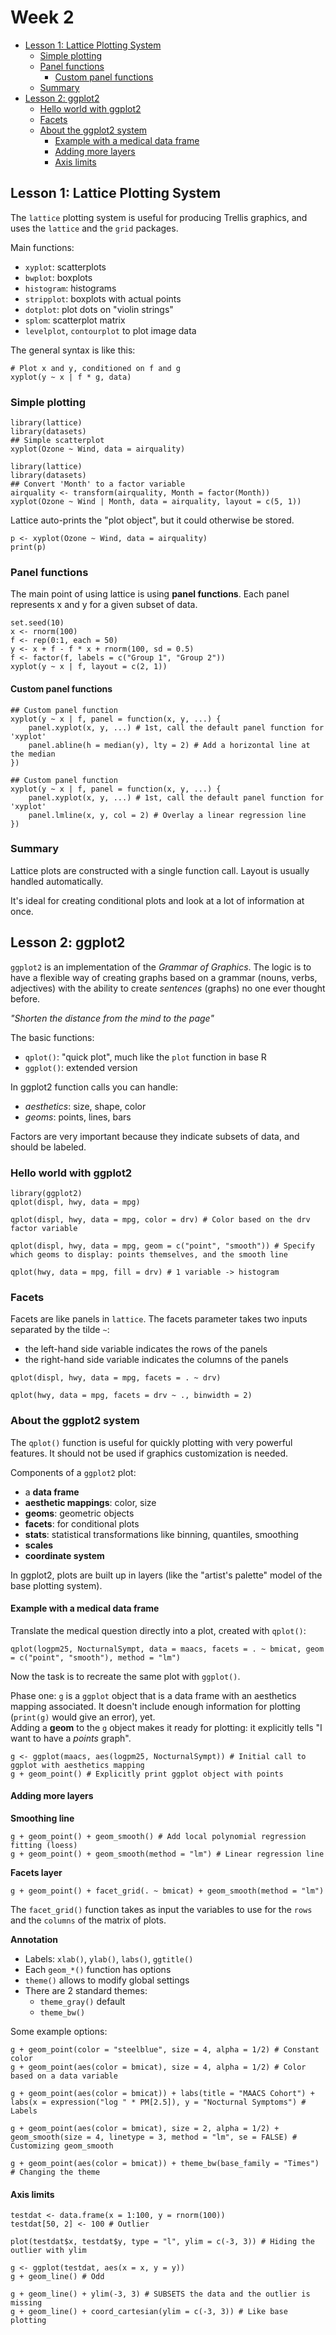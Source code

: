 # Week 2

<!-- MarkdownTOC depth=3 -->

- [Lesson 1: Lattice Plotting System](#lesson-1-lattice-plotting-system)
	- [Simple plotting](#simple-plotting)
	- [Panel functions](#panel-functions)
		- [Custom panel functions](#custom-panel-functions)
	- [Summary](#summary)
- [Lesson 2: ggplot2](#lesson-2-ggplot2)
	- [Hello world with ggplot2](#hello-world-with-ggplot2)
	- [Facets](#facets)
	- [About the ggplot2 system](#about-the-ggplot2-system)
		- [Example with a medical data frame](#example-with-a-medical-data-frame)
		- [Adding more layers](#adding-more-layers)
		- [Axis limits](#axis-limits)

<!-- /MarkdownTOC -->


## Lesson 1: Lattice Plotting System

The `lattice` plotting system is useful for producing Trellis graphics, and uses the `lattice` and the `grid` packages.

Main functions:

* `xyplot`: scatterplots
* `bwplot`: boxplots
* `histogram`: histograms
* `stripplot`: boxplots with actual points
* `dotplot`: plot dots on "violin strings"
* `splom`: scatterplot matrix
* `levelplot`, `contourplot` to plot image data

The general syntax is like this:

```{r}
# Plot x and y, conditioned on f and g
xyplot(y ~ x | f * g, data)
```

### Simple plotting

```{r}
library(lattice)
library(datasets)
## Simple scatterplot
xyplot(Ozone ~ Wind, data = airquality)
```

```{r}
library(lattice)
library(datasets)
## Convert 'Month' to a factor variable
airquality <- transform(airquality, Month = factor(Month))
xyplot(Ozone ~ Wind | Month, data = airquality, layout = c(5, 1))
```

Lattice auto-prints the "plot object", but it could otherwise be stored.

```{r}
p <- xyplot(Ozone ~ Wind, data = airquality)
print(p)
```

### Panel functions

The main point of using lattice is using **panel functions**. Each panel represents x and y for a given subset of data.

```{r}
set.seed(10)
x <- rnorm(100)
f <- rep(0:1, each = 50)
y <- x + f - f * x + rnorm(100, sd = 0.5)
f <- factor(f, labels = c("Group 1", "Group 2"))
xyplot(y ~ x | f, layout = c(2, 1))
```

#### Custom panel functions

```{r}
## Custom panel function
xyplot(y ~ x | f, panel = function(x, y, ...) {
	panel.xyplot(x, y, ...) # 1st, call the default panel function for 'xyplot'
	panel.abline(h = median(y), lty = 2) # Add a horizontal line at the median
})
```

```{r}
## Custom panel function
xyplot(y ~ x | f, panel = function(x, y, ...) {
	panel.xyplot(x, y, ...) # 1st, call the default panel function for 'xyplot'
	panel.lmline(x, y, col = 2) # Overlay a linear regression line
})
```

### Summary

Lattice plots are constructed with a single function call. Layout is usually handled automatically.

It's ideal for creating conditional plots and look at a lot of information at once.

## Lesson 2: ggplot2

`ggplot2` is an implementation of the *Grammar of Graphics*. The logic is to have a flexible way of creating graphs based on a grammar (nouns, verbs, adjectives) with the ability to create *sentences* (graphs) no one ever thought before.

*"Shorten the distance from the mind to the page"*

The basic functions:

* `qplot()`: "quick plot", much like the `plot` function in base R
* `ggplot()`: extended version

In ggplot2 function calls you can handle:

* *aesthetics*: size, shape, color
* *geoms*: points, lines, bars

Factors are very important because they indicate subsets of data, and should be labeled.

### Hello world with ggplot2

```{r}
library(ggplot2)
qplot(displ, hwy, data = mpg)

qplot(displ, hwy, data = mpg, color = drv) # Color based on the drv factor variable

qplot(displ, hwy, data = mpg, geom = c("point", "smooth")) # Specify which geoms to display: points themselves, and the smooth line
```

```{r}
qplot(hwy, data = mpg, fill = drv) # 1 variable -> histogram
```

### Facets 

Facets are like panels in `lattice`. The facets parameter takes two inputs separated by the tilde `~`:

* the left-hand side variable indicates the rows of the panels
* the right-hand side variable indicates the columns of the panels

```{r}
qplot(displ, hwy, data = mpg, facets = . ~ drv)
```

```{r}
qplot(hwy, data = mpg, facets = drv ~ ., binwidth = 2)
```

### About the ggplot2 system

The `qplot()` function is useful for quickly plotting with very powerful features. It should not be used if graphics customization is needed.

Components of a `ggplot2` plot:

* a **data frame**
* **aesthetic mappings**: color, size
* **geoms**: geometric objects
* **facets**: for conditional plots
* **stats**: statistical transformations like binning, quantiles, smoothing
* **scales**
* **coordinate system**

In ggplot2, plots are built up in layers (like the "artist's palette" model of the base plotting system).

#### Example with a medical data frame

Translate the medical question directly into a plot, created with `qplot()`:

```{r}
qplot(logpm25, NocturnalSympt, data = maacs, facets = . ~ bmicat, geom = c("point", "smooth"), method = "lm")
```

Now the task is to recreate the same plot with `ggplot()`.

Phase one: `g` is a `ggplot` object that is a data frame with an aesthetics mapping associated. It doesn't include enough information for plotting (`print(g)` would give an error), yet.  
Adding a **geom** to the `g` object makes it ready for plotting: it explicitly tells "I want to have a *points* graph".

```{r}
g <- ggplot(maacs, aes(logpm25, NocturnalSympt)) # Initial call to ggplot with aesthetics mapping
g + geom_point() # Explicitly print ggplot object with points
```

#### Adding more layers

**Smoothing line**

```{r}
g + geom_point() + geom_smooth() # Add local polynomial regression fitting (loess)
g + geom_point() + geom_smooth(method = "lm") # Linear regression line
```

**Facets layer**

```{r}
g + geom_point() + facet_grid(. ~ bmicat) + geom_smooth(method = "lm")
```

The `facet_grid()` function takes as input the variables to use for the `rows` and the `columns` of the matrix of plots.

**Annotation**

* Labels: `xlab()`, `ylab()`, `labs()`, `ggtitle()`
* Each `geom_*()` function has options
* `theme()` allows to modify global settings
* There are 2 standard themes:
   * `theme_gray()` default
   * `theme_bw()`

Some example options:

```{r}
g + geom_point(color = "steelblue", size = 4, alpha = 1/2) # Constant color
g + geom_point(aes(color = bmicat), size = 4, alpha = 1/2) # Color based on a data variable
```

```{r}
g + geom_point(aes(color = bmicat)) + labs(title = "MAACS Cohort") + labs(x = expression("log " * PM[2.5]), y = "Nocturnal Symptoms") # Labels
```

```{r}
g + geom_point(aes(color = bmicat), size = 2, alpha = 1/2) + geom_smooth(size = 4, linetype = 3, method = "lm", se = FALSE) # Customizing geom_smooth
```

```{r}
g + geom_point(aes(color = bmicat)) + theme_bw(base_family = "Times") # Changing the theme
```

#### Axis limits

```{r}
testdat <- data.frame(x = 1:100, y = rnorm(100))
testdat[50, 2] <- 100 # Outlier

plot(testdat$x, testdat$y, type = "l", ylim = c(-3, 3)) # Hiding the outlier with ylim

g <- ggplot(testdat, aes(x = x, y = y))
g + geom_line() # Odd

g + geom_line() + ylim(-3, 3) # SUBSETS the data and the outlier is missing
g + geom_line() + coord_cartesian(ylim = c(-3, 3)) # Like base plotting
```
